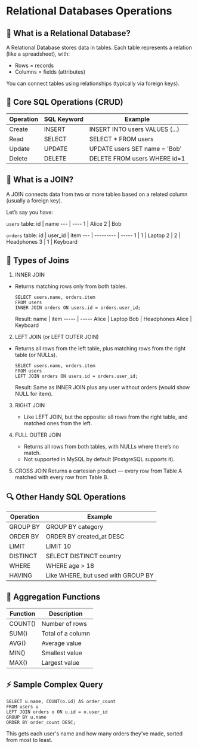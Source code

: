 # Relational Databases Operations

## 🧠 What is a Relational Database?

A Relational Database stores data in tables. Each table represents a relation (like a spreadsheet), with:
* Rows = records
* Columns = fields (attributes)

You can connect tables using relationships (typically via foreign keys).

## 🧰 Core SQL Operations (CRUD)

Operation | 	SQL Keyword	| Example
-------   |    ----------   | --------
Create	| INSERT	| INSERT INTO users VALUES (...)
Read	| SELECT	| SELECT * FROM users
Update	| UPDATE	| UPDATE users SET name = 'Bob'
Delete	| DELETE	| DELETE FROM users WHERE id=1

## 🔗 What is a JOIN?
A JOIN connects data from two or more tables based on a related column (usually a foreign key).

Let’s say you have:

`users` table:
id	|  name
--- | ---- 
1	| Alice
2	| Bob

`orders` table:
id	| user_id	| item
--- | --------- | -----
1	| 1	| Laptop
2	| 2	| Headphones
3	| 1	| Keyboard

## 🧩 Types of Joins
1. INNER JOIN
* Returns matching rows only from both tables.

	```
	SELECT users.name, orders.item
	FROM users
	INNER JOIN orders ON users.id = orders.user_id;
	``` 

	Result:
	name  |	item
	----- | -----
	Alice |	Laptop
	Bob |	Headphones
	Alice |	Keyboard

2. LEFT JOIN (or LEFT OUTER JOIN)
* Returns all rows from the left table, plus matching rows from the right table (or NULLs).

	```
	SELECT users.name, orders.item
	FROM users
	LEFT JOIN orders ON users.id = orders.user_id;
	``` 

	Result: Same as INNER JOIN plus any user without orders (would show NULL for item).

3. RIGHT JOIN
	* Like LEFT JOIN, but the opposite: all rows from the right table, and matched ones from the left.

4. FULL OUTER JOIN
	* Returns all rows from both tables, with NULLs where there’s no match.
	* Not supported in MySQL by default (PostgreSQL supports it).

5. CROSS JOIN
Returns a cartesian product — every row from Table A matched with every row from Table B.

## 🔍 Other Handy SQL Operations

Operation | 	Example
-------   | ----------
GROUP BY | 	GROUP BY category
ORDER BY | 	ORDER BY created_at DESC
LIMIT | 	LIMIT 10
DISTINCT | 	SELECT DISTINCT country
WHERE | 	WHERE age > 18
HAVING	 | Like WHERE, but used with GROUP BY

## 🧪 Aggregation Functions

Function |	Description
------- | -----------
COUNT() |	Number of rows
SUM() |	Total of a column
AVG() |	Average value
MIN() |	Smallest value
MAX() |	Largest value

## ⚡ Sample Complex Query

```
SELECT u.name, COUNT(o.id) AS order_count
FROM users u
LEFT JOIN orders o ON u.id = o.user_id
GROUP BY u.name
ORDER BY order_count DESC;
``` 

This gets each user's name and how many orders they’ve made, sorted from most to least.